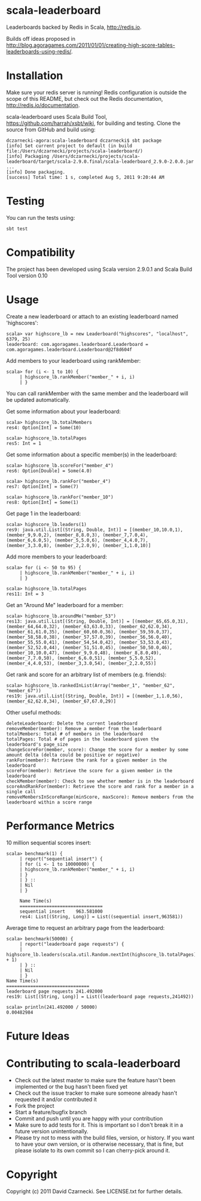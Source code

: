 scala-leaderboard
=================

Leaderboards backed by Redis in Scala, http://redis.io.

Builds off ideas proposed in http://blog.agoragames.com/2011/01/01/creating-high-score-tables-leaderboards-using-redis/.

Installation
============

Make sure your redis server is running! Redis configuration is outside the scope of this README, but 
check out the Redis documentation, http://redis.io/documentation.

scala-leaderboard uses Scala Build Tool, https://github.com/harrah/xsbt/wiki, for building and testing. Clone the source from GitHub and build using:

    dczarnecki-agora:scala-leaderboard dczarnecki$ sbt package
    [info] Set current project to default (in build file:/Users/dczarnecki/projects/scala-leaderboard/)
    [info] Packaging /Users/dczarnecki/projects/scala-leaderboard/target/scala-2.9.0.final/scala-leaderboard_2.9.0-2.0.0.jar ...
    [info] Done packaging.
    [success] Total time: 1 s, completed Aug 5, 2011 9:20:44 AM  

Testing
=======

You can run the tests using:

    sbt test

Compatibility
============

The project has been developed using Scala version 2.9.0.1 and Scala Build Tool version 0.10

Usage
============

Create a new leaderboard or attach to an existing leaderboard named 'highscores':

    scala> var highscore_lb = new Leaderboard("highscores", "localhost", 6379, 25)
    leaderboard: com.agoragames.leaderboard.Leaderboard = com.agoragames.leaderboard.Leaderboard@2f8d604f
    
Add members to your leaderboard using rankMember:

    scala> for (i <- 1 to 10) {
         | highscore_lb.rankMember("member_" + i, i)
         | }
    
You can call rankMember with the same member and the leaderboard will be updated automatically.

Get some information about your leaderboard:

    scala> highscore_lb.totalMembers
    res4: Option[Int] = Some(10)
    
    scala> highscore_lb.totalPages
    res5: Int = 1
    
Get some information about a specific member(s) in the leaderboard:

    scala> highscore_lb.scoreFor("member_4")
    res6: Option[Double] = Some(4.0)

    scala> highscore_lb.rankFor("member_4")
    res7: Option[Int] = Some(7)

    scala> highscore_lb.rankFor("member_10")
    res8: Option[Int] = Some(1)
    
Get page 1 in the leaderboard:

    scala> highscore_lb.leaders(1)
    res9: java.util.List[(String, Double, Int)] = [(member_10,10.0,1), (member_9,9.0,2), (member_8,8.0,3), (member_7,7.0,4), (member_6,6.0,5), (member_5,5.0,6), (member_4,4.0,7), (member_3,3.0,8), (member_2,2.0,9), (member_1,1.0,10)]
    
Add more members to your leaderboard:

    scala> for (i <- 50 to 95) {
         | highscore_lb.rankMember("member_" + i, i)
         | }

    scala> highscore_lb.totalPages
    res11: Int = 3
    
Get an "Around Me" leaderboard for a member:

    scala> highscore_lb.aroundMe("member_53")
    res13: java.util.List[(String, Double, Int)] = [(member_65,65.0,31), (member_64,64.0,32), (member_63,63.0,33), (member_62,62.0,34), (member_61,61.0,35), (member_60,60.0,36), (member_59,59.0,37), (member_58,58.0,38), (member_57,57.0,39), (member_56,56.0,40), (member_55,55.0,41), (member_54,54.0,42), (member_53,53.0,43), (member_52,52.0,44), (member_51,51.0,45), (member_50,50.0,46), (member_10,10.0,47), (member_9,9.0,48), (member_8,8.0,49), (member_7,7.0,50), (member_6,6.0,51), (member_5,5.0,52), (member_4,4.0,53), (member_3,3.0,54), (member_2,2.0,55)]
    
Get rank and score for an arbitrary list of members (e.g. friends):

    scala> highscore_lb.rankedInList(Array("member_1", "member_62", "member_67"))
    res19: java.util.List[(String, Double, Int)] = [(member_1,1.0,56), (member_62,62.0,34), (member_67,67.0,29)]
    
Other useful methods:

    deleteLeaderboard: Delete the current leaderboard  
    removeMember(member): Remove a member from the leaderboard
    totalMembers: Total # of members in the leaderboard
    totalPages: Total # of pages in the leaderboard given the leaderboard's page_size	
    changeScoreFor(member, score): Change the score for a member by some amount delta (delta could be positive or negative)
    rankFor(member): Retrieve the rank for a given member in the leaderboard
    scoreFor(member): Retrieve the score for a given member in the leaderboard
    checkMember(member): Check to see whether member is in the leaderboard
    scoreAndRankFor(member): Retrieve the score and rank for a member in a single call
    removeMembersInScoreRange(minScore, maxScore): Remove members from the leaderboard within a score range

Performance Metrics
===================

10 million sequential scores insert:

    scala> benchmark(1) {
         | report("sequential insert") {
         | for (i <- 1 to 10000000) {
         | highscore_lb.rankMember("member_" + i, i)
         | }
         | } ::
         | Nil
         | }
    
         Name Time(s)
         ===============================
         sequential insert    963.581000
         res4: List[(String, Long)] = List((sequential insert,963581))

Average time to request an arbitrary page from the leaderboard:
    
    scala> benchmark(50000) {
         | report("leaderboard page requests") {
         | highscore_lb.leaders(scala.util.Random.nextInt(highscore_lb.totalPages) + 1)
         | } ::
         | Nil
         | }
    Name Time(s)
    ===============================
    leaderboard page requests 241.492000
    res19: List[(String, Long)] = List((leaderboard page requests,241492))

    scala> println(241.492000 / 50000)
    0.00482984
        
Future Ideas
============
  
Contributing to scala-leaderboard
=================================
 
* Check out the latest master to make sure the feature hasn't been implemented or the bug hasn't been fixed yet
* Check out the issue tracker to make sure someone already hasn't requested it and/or contributed it
* Fork the project
* Start a feature/bugfix branch
* Commit and push until you are happy with your contribution
* Make sure to add tests for it. This is important so I don't break it in a future version unintentionally.
* Please try not to mess with the build files, version, or history. If you want to have your own version, or is otherwise necessary, that is fine, but please isolate to its own commit so I can cherry-pick around it.

Copyright
============

Copyright (c) 2011 David Czarnecki. See LICENSE.txt for further details.

